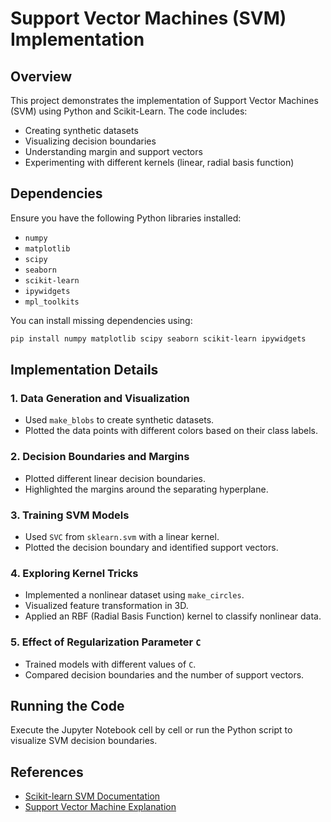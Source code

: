 # Support Vector Machines (SVM) Implementation

## Overview
This project demonstrates the implementation of Support Vector Machines (SVM) using Python and Scikit-Learn. The code includes:
- Creating synthetic datasets
- Visualizing decision boundaries
- Understanding margin and support vectors
- Experimenting with different kernels (linear, radial basis function)

## Dependencies
Ensure you have the following Python libraries installed:
- `numpy`
- `matplotlib`
- `scipy`
- `seaborn`
- `scikit-learn`
- `ipywidgets`
- `mpl_toolkits`

You can install missing dependencies using:
```bash
pip install numpy matplotlib scipy seaborn scikit-learn ipywidgets
```

## Implementation Details

### 1. Data Generation and Visualization
- Used `make_blobs` to create synthetic datasets.
- Plotted the data points with different colors based on their class labels.

### 2. Decision Boundaries and Margins
- Plotted different linear decision boundaries.
- Highlighted the margins around the separating hyperplane.

### 3. Training SVM Models
- Used `SVC` from `sklearn.svm` with a linear kernel.
- Plotted the decision boundary and identified support vectors.

### 4. Exploring Kernel Tricks
- Implemented a nonlinear dataset using `make_circles`.
- Visualized feature transformation in 3D.
- Applied an RBF (Radial Basis Function) kernel to classify nonlinear data.

### 5. Effect of Regularization Parameter `C`
- Trained models with different values of `C`.
- Compared decision boundaries and the number of support vectors.

## Running the Code
Execute the Jupyter Notebook cell by cell or run the Python script to visualize SVM decision boundaries.

## References
- [Scikit-learn SVM Documentation](https://scikit-learn.org/stable/modules/svm.html)
- [Support Vector Machine Explanation](https://en.wikipedia.org/wiki/Support_vector_machine)

